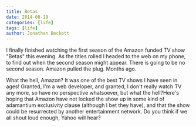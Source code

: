 ```yaml
---
title: Betas
date: 2014-08-19
categories: [life]
tags: [life]
author: Jonathan Beckett
---
```


I finally finished watching the first season of the Amazon funded TV show "Betas" this evening. As the titles rolled I headed to the web on my phone, to find out when the second season might appear. There is going to be no second season. Amazon pulled the plug. Months ago.

What the hell, Amazon? It was one of the best TV shows I have seen in ages! Granted, I'm a web developer, and granted, I don't really watch TV any more, so have no perspective whatsoever, but what the hell?Here's hoping that Amazon have not locked the show up in some kind of adamantium exclusivity clause (although I bet they have), and that the show could be resurrected by another entertainment network. Do you think if we all shout loud enough, Yahoo will hear?